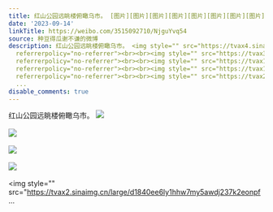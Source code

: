```yaml
---
title: 红山公园远眺楼俯瞰乌市。 [图片][图片][图片][图片][图片][图片][图片][图片][图片][图片][图片][图片]
date: '2023-09-14'
linkTitle: https://weibo.com/3515092710/NjguYvq54
source: 种豆得瓜谢不谦的微博
description: 红山公园远眺楼俯瞰乌市。 <img style="" src="https://tvax4.sinaimg.cn/large/d1840ee6ly1hhw7llzl6xj22eo37khdv.jpg"
  referrerpolicy="no-referrer"><br><br><img style="" src="https://tvax3.sinaimg.cn/large/d1840ee6ly1hhw7m8l6uij22eo37khdv.jpg"
  referrerpolicy="no-referrer"><br><br><img style="" src="https://tvax1.sinaimg.cn/large/d1840ee6ly1hhw7mpvzjxj22eo37kqv7.jpg"
  referrerpolicy="no-referrer"><br><br><img style="" src="https://tvax1.sinaimg.cn/large/d1840ee6ly1hhw7qn8sfxj22eo37ke83.jpg"
  referrerpolicy="no-referrer"><br><br><img style="" src="https://tvax2.sinaimg.cn/large/d1840ee6ly1hhw7my5awdj237k2eonpf
  ...
disable_comments: true
---
```

红山公园远眺楼俯瞰乌市。 <img style="" src="https://tvax4.sinaimg.cn/large/d1840ee6ly1hhw7llzl6xj22eo37khdv.jpg" referrerpolicy="no-referrer"><br><br><img style="" src="https://tvax3.sinaimg.cn/large/d1840ee6ly1hhw7m8l6uij22eo37khdv.jpg" referrerpolicy="no-referrer"><br><br><img style="" src="https://tvax1.sinaimg.cn/large/d1840ee6ly1hhw7mpvzjxj22eo37kqv7.jpg" referrerpolicy="no-referrer"><br><br><img style="" src="https://tvax1.sinaimg.cn/large/d1840ee6ly1hhw7qn8sfxj22eo37ke83.jpg" referrerpolicy="no-referrer"><br><br><img style="" src="https://tvax2.sinaimg.cn/large/d1840ee6ly1hhw7my5awdj237k2eonpf ...